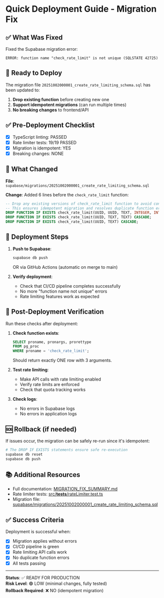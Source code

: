 # Quick Deployment Guide - Migration Fix

## ✅ What Was Fixed

Fixed the Supabase migration error:
```
ERROR: function name "check_rate_limit" is not unique (SQLSTATE 42725)
```

## 🚀 Ready to Deploy

The migration file `20251002000001_create_rate_limiting_schema.sql` has been updated to:

1. **Drop existing function** before creating new one
2. **Support idempotent migrations** (can run multiple times)
3. **No breaking changes** to frontend/API

## ✅ Pre-Deployment Checklist

- [x] TypeScript linting: PASSED
- [x] Rate limiter tests: 19/19 PASSED
- [x] Migration is idempotent: YES
- [x] Breaking changes: NONE

## 📝 What Changed

**File**: `supabase/migrations/20251002000001_create_rate_limiting_schema.sql`

**Change**: Added 6 lines before the `check_rate_limit` function:
```sql
-- Drop any existing versions of check_rate_limit function to avoid conflicts
-- This ensures idempotent migration and resolves duplicate function errors
DROP FUNCTION IF EXISTS check_rate_limit(UUID, UUID, TEXT, INTEGER, INTEGER) CASCADE;
DROP FUNCTION IF EXISTS check_rate_limit(UUID, TEXT, TEXT) CASCADE;
DROP FUNCTION IF EXISTS check_rate_limit(UUID, TEXT) CASCADE;
```

## 🔄 Deployment Steps

1. **Push to Supabase**:
   ```bash
   supabase db push
   ```
   OR via GitHub Actions (automatic on merge to main)

2. **Verify deployment**:
   - Check that CI/CD pipeline completes successfully
   - No more "function name not unique" errors
   - Rate limiting features work as expected

## 🧪 Post-Deployment Verification

Run these checks after deployment:

1. **Check function exists**:
   ```sql
   SELECT proname, pronargs, prorettype 
   FROM pg_proc 
   WHERE proname = 'check_rate_limit';
   ```
   Should return exactly ONE row with 3 arguments.

2. **Test rate limiting**:
   - Make API calls with rate limiting enabled
   - Verify rate limits are enforced
   - Check that quota tracking works

3. **Check logs**:
   - No errors in Supabase logs
   - No errors in application logs

## 🆘 Rollback (if needed)

If issues occur, the migration can be safely re-run since it's idempotent:

```bash
# The DROP IF EXISTS statements ensure safe re-execution
supabase db reset
supabase db push
```

## 📚 Additional Resources

- Full documentation: [MIGRATION_FIX_SUMMARY.md](./MIGRATION_FIX_SUMMARY.md)
- Rate limiter tests: [src/__tests__/rateLimiter.test.ts](./src/__tests__/rateLimiter.test.ts)
- Migration file: [supabase/migrations/20251002000001_create_rate_limiting_schema.sql](./supabase/migrations/20251002000001_create_rate_limiting_schema.sql)

## ✅ Success Criteria

Deployment is successful when:

- [x] Migration applies without errors
- [x] CI/CD pipeline is green
- [x] Rate limiting API calls work
- [x] No duplicate function errors
- [x] All tests passing

---

**Status**: ✅ READY FOR PRODUCTION  
**Risk Level**: 🟢 LOW (minimal changes, fully tested)  
**Rollback Required**: ❌ NO (idempotent migration)
